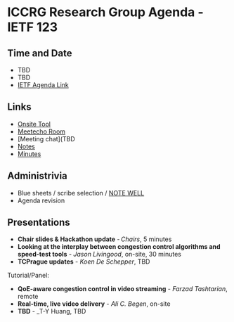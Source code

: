 # ICCRG Research Group Agenda - IETF 123

## Time and Date

* TBD
* TBD
* [IETF Agenda Link](https://datatracker.ietf.org/meeting/123/agenda/)

## Links

* [Onsite Tool](TBD)
* [Meetecho Room](TBD)
* [Meeting chat](TBD
* [Notes](TBD) 
* [Minutes](TBD)

## Administrivia

* Blue sheets / scribe selection / [NOTE WELL](https://www.irtf.org/policies/irtf-note-well-2021-05.pdf) 
* Agenda revision

## Presentations

- **Chair slides & Hackathon update** - _Chairs_, 5 minutes
- **Looking at the interplay between congestion control algorithms and speed-test tools** - _Jason Livingood_, on-site, 30 minutes
- **TCPrague updates** - _Koen De Schepper_, TBD

Tutorial/Panel:
- **QoE-aware congestion control in video streaming** - _Farzad Tashtarian_, remote 
- **Real-time, live video delivery** - _Ali C. Begen_, on-site
- **TBD** - _T-Y Huang, TBD


